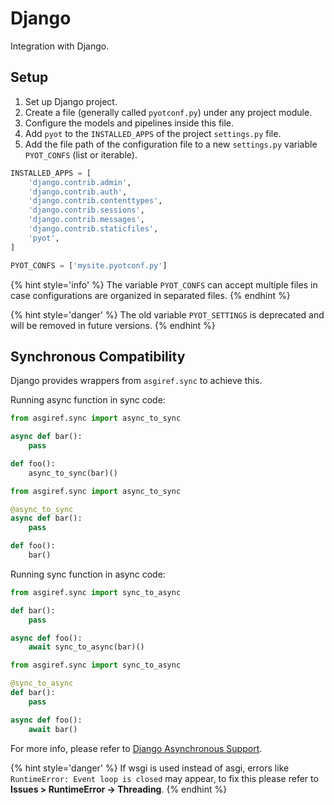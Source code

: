 # Django

Integration with Django.

## Setup

1. Set up Django project.
2. Create a file (generally called `pyotconf.py`) under any project module.
3. Configure the models and pipelines inside this file.
4. Add `pyot` to the `INSTALLED_APPS` of the project `settings.py` file.
5. Add the file path of the configuration file to a new `settings.py` variable `PYOT_CONFS` (list or iterable).

```python
INSTALLED_APPS = [
    'django.contrib.admin',
    'django.contrib.auth',
    'django.contrib.contenttypes',
    'django.contrib.sessions',
    'django.contrib.messages',
    'django.contrib.staticfiles',
    'pyot',
]
```

```python
PYOT_CONFS = ['mysite.pyotconf.py']
```

{% hint style='info' %}
The variable `PYOT_CONFS` can accept multiple files in case configurations are organized in separated files.
{% endhint %}

{% hint style='danger' %}
The old variable `PYOT_SETTINGS` is deprecated and will be removed in future versions.
{% endhint %}

## Synchronous Compatibility

Django provides wrappers from `asgiref.sync` to achieve this.

Running async function in sync code:

```python
from asgiref.sync import async_to_sync

async def bar():
    pass

def foo():
    async_to_sync(bar)()
```

```python
from asgiref.sync import async_to_sync

@async_to_sync
async def bar():
    pass

def foo():
    bar()
```

Running sync function in async code:

```python
from asgiref.sync import sync_to_async

def bar():
    pass

async def foo():
    await sync_to_async(bar)()
```

```python
from asgiref.sync import sync_to_async

@sync_to_async
def bar():
    pass

async def foo():
    await bar()
```

For more info, please refer to [Django Asynchronous Support](https://docs.djangoproject.com/en/dev/topics/async/).

{% hint style='danger' %}
If wsgi is used instead of asgi, errors like `RuntimeError: Event loop is closed` may appear, to fix this please refer to **Issues > RuntimeError -> Threading**. 
{% endhint %}
